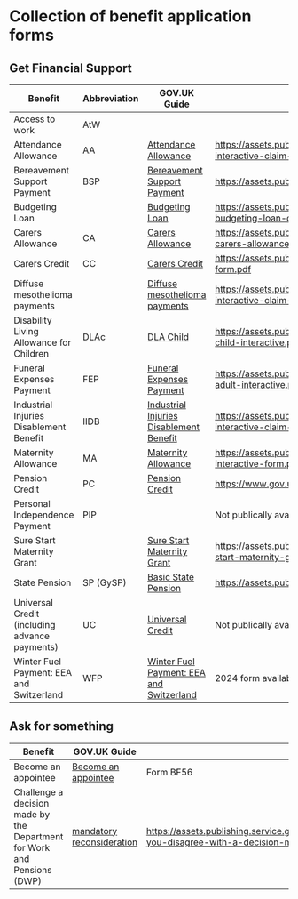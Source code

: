# Collection of benefit application forms

## Get Financial Support

| Benefit              | Abbreviation | GOV.UK Guide | Claim Form  |
| -----------          | -----------  | -----------  | ----------- |
| Access to work       | AtW          |              |             |
| Attendance Allowance | AA           | [Attendance Allowance](https://www.gov.uk/government/publications/attendance-allowance-claim-form) | https://assets.publishing.service.gov.uk/media/65e5b1e63f694514a3036001/aa1-interactive-claim-form.pdf |
| Bereavement Support Payment | BSP | [Bereavement Support Payment](https://www.gov.uk/government/publications/bereavement-support-payment-claim-form)| https://assets.publishing.service.gov.uk/media/640efe95d3bf7f02f6e3804b/bsp1.pdf|
| Budgeting Loan |  | [Budgeting Loan](https://www.gov.uk/government/publications/budgeting-loan-claim-form) | https://assets.publishing.service.gov.uk/media/64a66b13c531eb000c64ff28/sf500-budgeting-loan-claim-form-interactive.pdf)|
| Carers Allowance | CA | [Carers Allowance](https://www.gov.uk/government/publications/carers-allowance-claim-form)| https://assets.publishing.service.gov.uk/media/660e9f839f92ac001a516caa/ds700-carers-allowance-form-interactive.pdf |
| Carers Credit | CC | [Carers Credit](https://www.gov.uk/government/publications/carers-credit-application-form) | https://assets.publishing.service.gov.uk/media/645cc3e9653966000cbd3d2b/cc1-form.pdf |
| Diffuse mesothelioma payments | | [Diffuse mesothelioma payments](https://www.gov.uk/government/publications/mesothelioma-payment-claim-form) | https://assets.publishing.service.gov.uk/media/64afc2c7c033c1000d806239/pwc1-interactive-claim-form.pdf |
| Disability Living Allowance for Children | DLAc | [DLA Child](https://www.gov.uk/government/publications/disability-living-allowance-for-children-claim-form) | https://assets.publishing.service.gov.uk/media/654a533ce70413000ffc4971/dla1-child-interactive.pdf |
| Funeral Expenses Payment | FEP| [Funeral Expenses Payment](https://www.gov.uk/government/publications/funeral-payment-claim-form) | https://assets.publishing.service.gov.uk/media/639ae834e90e07217a7b7680/sf200-adult-interactive.pdf |
| Industrial Injuries Disablement Benefit | IIDB| [Industrial Injuries Disablement Benefit](https://www.gov.uk/government/publications/industrial-injuries-disablement-benefit-claim-forms) | https://assets.publishing.service.gov.uk/media/65cdff611d9395000c94670d/bi100a-interactive-claim-form.pdf |
| Maternity Allowance | MA| [Maternity Allowance](https://www.gov.uk/government/publications/maternity-allowance-claim-form) | https://assets.publishing.service.gov.uk/media/66224df611d9f57e3ba7e50a/ma1-interactive-form.pdf |
| Pension Credit | PC | [Pension Credit](https://www.gov.uk/government/publications/pension-credit-claim-form--2) | https://www.gov.uk/government/publications/pension-credit-claim-form--2 |
| Personal Independence Payment | PIP | | Not publically available |
| Sure Start Maternity Grant | | [Sure Start Maternity Grant](https://www.gov.uk/government/publications/sure-start-maternity-grant-claim-form) | https://assets.publishing.service.gov.uk/media/64fb1f931886eb000d977029/sure-start-maternity-grant-sf100.pdf |
| State Pension | SP (GySP) | [Basic State Pension](https://www.gov.uk/government/publications/the-basic-state-pension) | https://assets.publishing.service.gov.uk/media/6615593feb8a1bb45e05e317/br1.pdf |
| Universal Credit (including advance payments)| UC| [Universal Credit](https://www.gov.uk/universal-credit/how-to-claim)| Not publically available |
| Winter Fuel Payment: EEA and Switzerland| WFP | [Winter Fuel Payment: EEA and Switzerland](https://www.gov.uk/government/publications/winter-fuel-payment-claim-form-eea-and-switzerland) | 2024 form available in Autumn |

## Ask for something

| Benefit              | GOV.UK Guide | Claim Form  |
| -----------          | -----------  | ----------- |
| Become an appointee | [Become an appointee](https://www.gov.uk/become-appointee-for-someone-claiming-benefits) | Form BF56 |
| Challenge a decision made by the Department for Work and Pensions (DWP) | [mandatory reconsideration](https://www.gov.uk/government/publications/challenge-a-decision-made-by-the-department-for-work-and-pensions-dwp) | https://assets.publishing.service.gov.uk/media/656088523d7741000d420162/if-you-disagree-with-a-decision-made-by-dwp.pdf |
